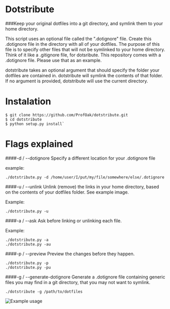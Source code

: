Dotstribute
===

###Keep your original dotfiles into a git directory, and symlink them to your home directory.

This script uses an optional file called the ".dotignore" file. Create this .dotignore file in the directory with all of your dotfiles. The purpose of this file is to specify other files that will not be symlinked to your home directory. Think of it like a .gitignore file, for dotsribute. This repository comes with a .dotignore file. Please use that as an example.

dotstribute takes an optional argument that should specify the folder your dotfiles are contained in. dotstribute will symlink the contents of that folder. If no argument is provided, dotstribute will use the current directory.


Instalation
===

```
$ git clone https://github.com/ProfOak/dotstribute.git
$ cd dotstribute
$ python setup.py install`
```

Flags explained
===

####-d / --dotignore
Specify a different location for your .dotignore file

example:

`./dotstribute.py -d /home/user/I/put/my/file/somewhere/else/.dotignore`

####-u / --unlink
Unlink (remove) the links in your home directory, based on the contents of your dotfiles folder. See example image.

Example:

`./dotstribute.py -u`

####-a / --ask
Ask before linking or unlinking each file.

Example:

```
./dotstribute.py -a
./dotstribute.py -au
```

####-p / --preview
Preview the changes before they happen.

```
./dotstribute.py -p
./dotstribute.py -pu
```

####-g / --generate-dotignore
Generate a .dotignore file containing generic files you may find in a git directory, that you may not want to symlink.

```
./dotstribute -g /path/to/dotfiles
```

![Example usage](https://raw.githubusercontent.com/ProfOak/dotstribute/master/media/example.png)
